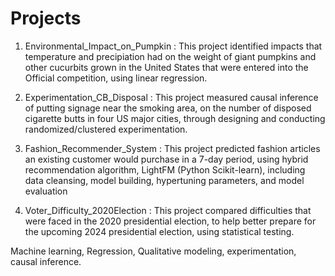 
# Projects



1. Environmental_Impact_on_Pumpkin : This project identified impacts that temperature and precipiation had on the weight of giant pumpkins and other cucurbits grown in the United States that were entered into the Official competition, using linear regression.

2. Experimentation_CB_Disposal : This project measured causal inference of putting signage near the smoking area, on the number of
disposed cigarette butts in four US major cities, through designing and conducting randomized/clustered  experimentation.

3. Fashion_Recommender_System : This project predicted fashion articles an existing customer would purchase in a 7-day period, using hybrid recommendation algorithm, LightFM (Python Scikit-learn), including data cleansing, model building, hypertuning parameters, and model evaluation

4. Voter_Difficulty_2020Election : This project compared difficulties that were faced in the 2020 presidential election, to help better prepare for the upcoming 2024 presidential election, using statistical testing.




Machine learning, Regression, Qualitative modeling, experimentation, causal inference.

